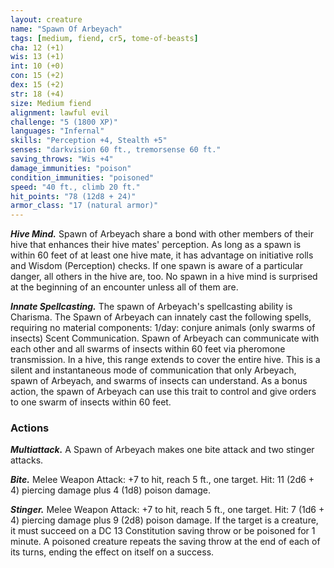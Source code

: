 ```yaml
---
layout: creature
name: "Spawn Of Arbeyach"
tags: [medium, fiend, cr5, tome-of-beasts]
cha: 12 (+1)
wis: 13 (+1)
int: 10 (+0)
con: 15 (+2)
dex: 15 (+2)
str: 18 (+4)
size: Medium fiend
alignment: lawful evil
challenge: "5 (1800 XP)"
languages: "Infernal"
skills: "Perception +4, Stealth +5"
senses: "darkvision 60 ft., tremorsense 60 ft."
saving_throws: "Wis +4"
damage_immunities: "poison"
condition_immunities: "poisoned"
speed: "40 ft., climb 20 ft."
hit_points: "78 (12d8 + 24)"
armor_class: "17 (natural armor)"
---
```


***Hive Mind.*** Spawn of Arbeyach share a bond with other members of their hive that enhances their hive mates' perception. As long as a spawn is within 60 feet of at least one hive mate, it has advantage on initiative rolls and Wisdom (Perception) checks. If one spawn is aware of a particular danger, all others in the hive are, too. No spawn in a hive mind is surprised at the beginning of an encounter unless all of them are.

***Innate Spellcasting.*** The spawn of Arbeyach's spellcasting ability is Charisma. The Spawn of Arbeyach can innately cast the following spells, requiring no material components: 1/day: conjure animals (only swarms of insects) Scent Communication. Spawn of Arbeyach can communicate with each other and all swarms of insects within 60 feet via pheromone transmission. In a hive, this range extends to cover the entire hive. This is a silent and instantaneous mode of communication that only Arbeyach, spawn of Arbeyach, and swarms of insects can understand. As a bonus action, the spawn of Arbeyach can use this trait to control and give orders to one swarm of insects within 60 feet.

### Actions

***Multiattack.*** A Spawn of Arbeyach makes one bite attack and two stinger attacks.

***Bite.*** Melee Weapon Attack: +7 to hit, reach 5 ft., one target. Hit: 11 (2d6 + 4) piercing damage plus 4 (1d8) poison damage.

***Stinger.*** Melee Weapon Attack: +7 to hit, reach 5 ft., one target. Hit: 7 (1d6 + 4) piercing damage plus 9 (2d8) poison damage. If the target is a creature, it must succeed on a DC 13 Constitution saving throw or be poisoned for 1 minute. A poisoned creature repeats the saving throw at the end of each of its turns, ending the effect on itself on a success.

